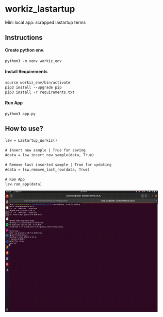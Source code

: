 # workiz_lastartup
Mini local app: scrapped lastartup terms

## Instructions

#### Create python env.
```
python3 -m venv workiz_env
```

#### Install Requirements
```
source workiz_env/bin/activate
pip3 install --upgrade pip
pip3 install -r requirements.txt
```

#### Run App
```
python3 app.py
```

## How to use?
```
lsw = LaStartup_Workiz()

# Insert new sample | True for saving
#data = lsw.insert_new_sample(data, True)

# Remove last inserted sample | True for updating
#data = lsw.remove_last_row(data, True)

# Run App
lsw.run_app(data)
```


<img src="https://raw.githubusercontent.com/vamosUY/workiz_lastartup/main/run_app.gif" width="800" height="400" />
